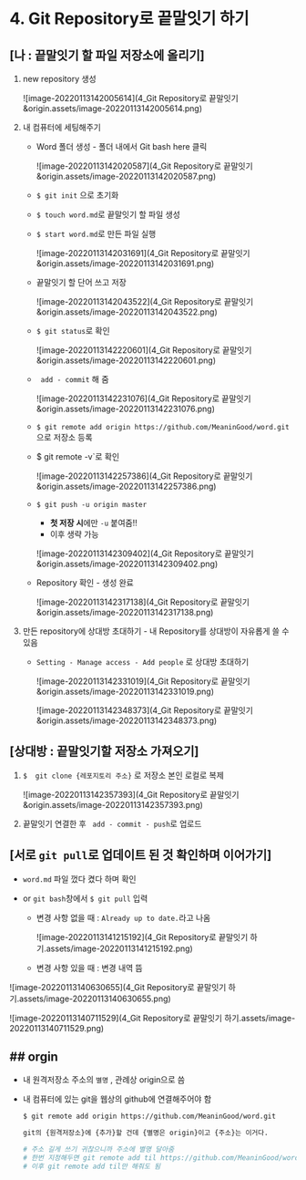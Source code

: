 # 4. Git Repository로 끝말잇기 하기



## [나 : 끝말잇기 할 파일 저장소에 올리기]   

1. new repository 생성

   ![image-20220113142005614](4_Git Repository로 끝말잇기&origin.assets/image-20220113142005614.png)



2. 내 컴퓨터에 세팅해주기

   - Word 폴더 생성 - 폴더 내에서 Git bash here 클릭

     ![image-20220113142020587](4_Git Repository로 끝말잇기&origin.assets/image-20220113142020587.png)

     

   - `$ git init` 으로 초기화

   - `$ touch word.md`로 끝말잇기 할 파일 생성

   - `$ start word.md`로 만든 파일 실행

     ![image-20220113142031691](4_Git Repository로 끝말잇기&origin.assets/image-20220113142031691.png)

     

   - 끝말잇기 할 단어 쓰고 저장

     ![image-20220113142043522](4_Git Repository로 끝말잇기&origin.assets/image-20220113142043522.png)

     

   - `$ git status`로 확인

     ![image-20220113142220601](4_Git Repository로 끝말잇기&origin.assets/image-20220113142220601.png)

     

   - ` add - commit` 해 줌

     ![image-20220113142231076](4_Git Repository로 끝말잇기&origin.assets/image-20220113142231076.png)

     

   - `$ git remote add origin https://github.com/MeaninGood/word.git` 으로 저장소 등록

   - $ git remote -v`로 확인

     ![image-20220113142257386](4_Git Repository로 끝말잇기&origin.assets/image-20220113142257386.png)

     

   - `$ git push -u origin master` 

     - **첫 저장 시**에만 `-u` 붙여줌!!
     - 이후 생략 가능

     ![image-20220113142309402](4_Git Repository로 끝말잇기&origin.assets/image-20220113142309402.png)

     

   - Repository 확인 - 생성 완료

     ![image-20220113142317138](4_Git Repository로 끝말잇기&origin.assets/image-20220113142317138.png)

     



3. 만든 repository에 상대방 초대하기 - 내 Repository를 상대방이 자유롭게 쓸 수 있음

   - `Setting - Manage access - Add people` 로 상대방 초대하기

     ![image-20220113142331019](4_Git Repository로 끝말잇기&origin.assets/image-20220113142331019.png)

     

     ![image-20220113142348373](4_Git Repository로 끝말잇기&origin.assets/image-20220113142348373.png)





## [상대방 : 끝말잇기할 저장소 가져오기]

1. `$  git clone {레포지토리 주소}` 로 저장소 본인 로컬로 복제

   ![image-20220113142357393](4_Git Repository로 끝말잇기&origin.assets/image-20220113142357393.png)



2. 끝말잇기 연결한 후 ` add - commit - push`로 업로드

   



## [서로 `git pull`로 업데이트 된 것 확인하며 이어가기]

- `word.md` 파일 껐다 켰다 하며 확인

- or `git bash`창에서 `$ git pull` 입력

  - 변경 사항 없을 때 : `Already up to date.`라고 나옴

    ![image-20220113141215192](4_Git Repository로 끝말잇기 하기.assets/image-20220113141215192.png)

  - 변경 사항 있을 때 : 변경 내역 뜸

![image-20220113140630655](4_Git Repository로 끝말잇기 하기.assets/image-20220113140630655.png)



![image-20220113140711529](4_Git Repository로 끝말잇기 하기.assets/image-20220113140711529.png)









## ## orgin

- 내 원격저장소 주소의 `별명` , 관례상 origin으로 씀

- 내 컴퓨터에 있는 git을 웹상의 github에 연결해주어야 함

  ```bash
  $ git remote add origin https://github.com/MeaninGood/word.git
  
  git의 {원격저장소}에 {추가}할 건데 {별명은 origin}이고 {주소}는 이거다.
  
  # 주소 길게 쓰기 귀찮으니까 주소에 별명 달아줌
  # 한번 지정해두면 git remote add til https://github.com/MeaninGood/word.git로 지정 후
  # 이후 git remote add til만 해줘도 됨
  ```

  